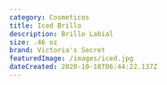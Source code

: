 ```yaml
---
category: Cosmeticos
title: Iced Brillo
description: Brillo Labial
size: .46 oz
brand: Victoria's Secret
featuredImage: /images/iced.jpg
dateCreated: 2020-10-18T06:44:22.137Z
---
```

